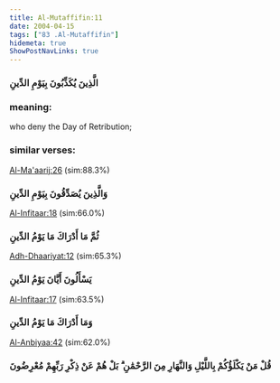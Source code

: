 ```yaml
---
title: Al-Mutaffifin:11
date: 2004-04-15
tags: ["83 .Al-Mutaffifin"]
hidemeta: true 
ShowPostNavLinks: true 
---
```

### الَّذِينَ يُكَذِّبُونَ بِيَوْمِ الدِّينِ
### meaning: 
who deny the Day of Retribution;
### similar verses: 

[Al-Ma'aarij:26](/70/26) (sim:88.3%)

### وَالَّذِينَ يُصَدِّقُونَ بِيَوْمِ الدِّينِ

[Al-Infitaar:18](/82/18) (sim:66.0%)

### ثُمَّ مَا أَدْرَاكَ مَا يَوْمُ الدِّينِ

[Adh-Dhaariyat:12](/51/12) (sim:65.3%)

### يَسْأَلُونَ أَيَّانَ يَوْمُ الدِّينِ

[Al-Infitaar:17](/82/17) (sim:63.5%)

### وَمَا أَدْرَاكَ مَا يَوْمُ الدِّينِ

[Al-Anbiyaa:42](/21/42) (sim:62.0%)

### قُلْ مَنْ يَكْلَؤُكُمْ بِاللَّيْلِ وَالنَّهَارِ مِنَ الرَّحْمَٰنِ ۗ بَلْ هُمْ عَنْ ذِكْرِ رَبِّهِمْ مُعْرِضُونَ
